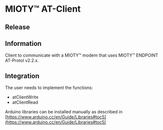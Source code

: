 # MIOTY™ AT-Client

## Release

## Information

Client to communicate with a MIOTY™ modem that uses MIOTY™ ENDPOINT AT-Protol v2.2.x. 

## Integration

The user needs to implement the functions:  

- atClientWrite
- atClientRead

Arduino libraries can be installed manually as described in [https://www.arduino.cc/en/Guide/Libraries#toc5](https://www.arduino.cc/en/Guide/Libraries#toc5)
